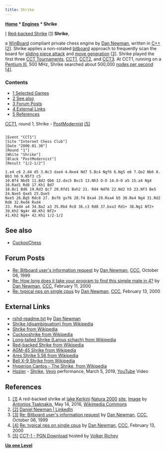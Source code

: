 ```yaml
---
title: Shrike
---
```

**[Home](Home "Home") \* [Engines](Engines "Engines") \* Shrike**



[ [Red-backed Shrike](https://en.wikipedia.org/wiki/Red-backed_shrike) <a id="cite-note-1" href="#cite-ref-1">[1]</a>
**Shrike**,  

a [WinBoard](WinBoard "WinBoard") compliant private chess engine by [Dan Newman](Dan_Newman "Dan Newman"), written in [C++](Cpp "Cpp") <a id="cite-note-2" href="#cite-ref-2">[2]</a>. 
Shrike applies a non-rotated [bitboard](Bitboards "Bitboards") approach to frequently scan the board for [sliding piece attack](Sliding_Piece_Attacks "Sliding Piece Attacks") and [move generation](Move_Generation "Move Generation") <a id="cite-note-3" href="#cite-ref-3">[3]</a>. 
Shrike played the first three [CCT Tournaments](CCT_Tournaments "CCT Tournaments"), [CCT1](CCT1 "CCT1"), [CCT2](CCT2 "CCT2"), and [CCT3](CCT3 "CCT3"). At CCT1, running on a [Pentium III](X86 "X86"), 500 MHz, Shrike searched about 500,000 [nodes per second](Nodes_per_Second "Nodes per Second") <a id="cite-note-4" href="#cite-ref-4">[4]</a>.



### Contents


* [1 Selected Games](#selected-games)
* [2 See also](#see-also)
* [3 Forum Posts](#forum-posts)
* [4 External Links](#external-links)
* [5 References](#references)






[CCT1](CCT1 "CCT1"), round 1, Shrike - [PostModernist](PostModernist "PostModernist") <a id="cite-note-5" href="#cite-ref-5">[5]</a>




```

[Event "CCT1"]
[Site "Internet Chess Club"]
[Date "2000.01.30"]
[Round "1"]
[White "Shrike"]
[Black "PostModernist"]
[Result "1/2-1/2"]

1.e4 c6 2.d4 d5 3.Nc3 dxe4 4.Nxe4 Nd7 5.Bc4 Ngf6 6.Ng5 e6 7.Qe2 Nb6 8. Bb3 h6 9.N5f3 c5 
10.Bf4 Nbd5 11.Bd2 Qb6 12.dxc5 Bxc5 13.Nh3 O-O 14.O-O a5 15.a4 Ng4 16.Rad1 Rd8 17.Kh1 Bd7 
18.Bc1 Bd6 19.Rd3 Qc7 20.Rfd1 Bxh2 21. Rd4 Ndf6 22.Nd2 h5 23.Nf3 Be5 24.Nxe5 Qxe5 25.Qxe5 
Nxe5 26.Bg5 Rdc8 27. Bxf6 gxf6 28.f4 Bxa4 29.Rxa4 b5 30.Re4 Ng4 31.Rd2 Rd8 32.Red4 Rxd4 
33. Rxd4 a4 34.Ba2 a3 35.Rb4 Rc8 36.c3 Rd8 37.bxa3 Rd1+ 38.Ng1 Nf2+ 39.Kh2 Ng4+ 40.Kh1 Nf2+ 
41.Kh2 Ng4+ 42.Kh1 1/2-1/2

```

## See also


* [CuckooChess](CuckooChess "CuckooChess")


## Forum Posts


* [Re: Bitboard user's information request](https://www.stmintz.com/ccc/index.php?id=71984) by [Dan Newman](Dan_Newman "Dan Newman"), [CCC](CCC "CCC"), October 06, 1999
* [Re: How long does it take your program to find this simple mate in 4?](https://www.stmintz.com/ccc/index.php?id=96399) by [Dan Newman](Dan_Newman "Dan Newman"), [CCC](CCC "CCC"), February 11, 2000
* [Re: typical nps on single cpus](https://www.stmintz.com/ccc/index.php?id=96842) by [Dan Newman](Dan_Newman "Dan Newman"), [CCC](CCC "CCC"), February 13, 2000


## External Links


* [rshd-readme.txt](https://www.tim-mann.org/winboard/rshd-readme.txt) by [Dan Newman](Dan_Newman "Dan Newman")
* [Shrike (disambiguation) from Wikipedia](https://en.wikipedia.org/wiki/Shrike_%28disambiguation%29)
* [Shrike from Wikipedia](https://en.wikipedia.org/wiki/Shrike)
* [Cuckooshrike from Wikipedia](https://en.wikipedia.org/wiki/Cuckooshrike)
* [Long-tailed Shrike (Lanius schach) from Wikipedia](https://en.wikipedia.org/wiki/Long-tailed_Shrike)
* [Red-backed Shrike from Wikipedia](https://en.wikipedia.org/wiki/Red-backed_Shrike)
* [AGM-45 Shrike from Wikipedia](https://en.wikipedia.org/wiki/AGM-45_Shrike)
* [Ares Shrike 5.56 from Wikipedia](https://en.wikipedia.org/wiki/Ares_Shrike_5.56)
* [Bell X-9 Shrike from Wikipedia](https://en.wikipedia.org/wiki/Bell_X-9_Shrike)
* [Hyperion Cantos - The Shrike, from Wikipedia](https://en.wikipedia.org/wiki/Hyperion_Cantos#The_Shrike)
* [Hozier](Category:Hozier "Category:Hozier") - [Shrike](https://en.wikipedia.org/wiki/Nina_Cried_Power), [Vevo](https://en.wikipedia.org/wiki/Vevo) performance, March 5, 2019, [YouTube](https://en.wikipedia.org/wiki/YouTube) Video


 
## References


1. <a id="cite-ref-1" href="#cite-note-1">[1]</a> A red-backed shrike at [lake Kerkini](https://en.wikipedia.org/wiki/Lake_Kerkini) [Natura 2000](https://en.wikipedia.org/wiki/Natura_2000) [site](http://natura2000.eea.europa.eu/Natura2000/SDF.aspx?site=GR1260001), [Image](https://commons.wikimedia.org/wiki/File:Red-backed_shrike.jpg) by [Antonios Tsaknakis](https://commons.wikimedia.org/wiki/User:Birding_around), May 14, 2016, [Wikimedia Commons](https://en.wikipedia.org/wiki/Wikimedia_Commons)
2. <a id="cite-ref-2" href="#cite-note-2">[2]</a> [Daniel Newman | LinkedIn](https://www.linkedin.com/in/daniel-newman-2483147/)
3. <a id="cite-ref-3" href="#cite-note-3">[3]</a> [Re: Bitboard user's information request](https://www.stmintz.com/ccc/index.php?id=71984) by [Dan Newman](Dan_Newman "Dan Newman"), [CCC](CCC "CCC"), October 06, 1999
4. <a id="cite-ref-4" href="#cite-note-4">[4]</a> [Re: typical nps on single cpus](https://www.stmintz.com/ccc/index.php?id=96842) by [Dan Newman](Dan_Newman "Dan Newman"), [CCC](CCC "CCC"), February 13, 2000
5. <a id="cite-ref-5" href="#cite-note-5">[5]</a> [CCT-1 - PGN Download](http://www.vrichey.de/cct1/) hosted by [Volker Richey](index.php?title=Volker_Richey&action=edit&redlink=1 "Volker Richey (page does not exist)")

**[Up one Level](Engines "Engines")**







 

